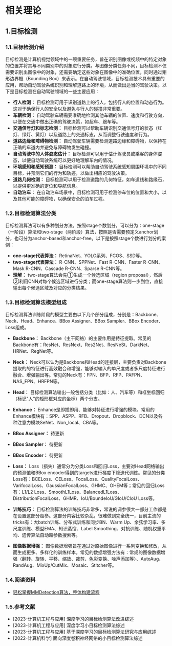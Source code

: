 # 相关理论
## 1.目标检测

### 1.1.目标检测介绍

目标检测是计算机视觉领域中的一项重要任务，旨在识别图像或视频中的特定对象的位置并将其与不同类别中的对象进行分类。与图像分类任务不同，目标检测不仅需要识别出图像中的对象，还需要确定这些对象在图像中的准确位置，同时通过矩形边界框（Bounding Box）来表示。在自动驾驶领域，目标检测技术具有重要的应用，帮助自动驾驶系统识别和理解道路上的环境，从而做出适当的驾驶决策。以下是目标检测在自动驾驶领域的一些主要应用：

- **行人检测：** 目标检测可用于识别道路上的行人，包括行人的位置和动态行为。这对于确保行人的安全以及避免与行人的碰撞非常重要。
- **车辆检测：** 自动驾驶车辆需要准确地检测其他车辆的位置、速度和行驶方向，以便在交通中做出正确的驾驶决策，如超车、跟车等。
- **交通信号灯和标志检测：** 目标检测可以帮助车辆识别交通信号灯的状态（红灯、绿灯、黄灯）以及道路上的交通标志，从而调整行驶速度和行为。
- **道路边缘和障碍物检测：** 自动驾驶车辆需要检测道路边缘和障碍物，以保持在正确的车道内并避免与障碍物发生碰撞。
- **自动驾驶中的人体姿态估计：** 目标检测可以用于估计驾驶员或乘客的身体姿态，以便自动驾驶系统可以更好地理解车内的情况。
- **环境感知和感知预测：** 目标检测可以帮助自动驾驶系统感知周围环境中的不同目标，并预测它们的行为和轨迹，以做出相应的驾驶决策。
- **道路几何检测：** 目标检测可以用于检测道路的几何特征，如车道线和路缘石，以提供更准确的定位和导航信息。
- **自动泊车：** 在自动泊车场景中，目标检测可用于检测停车位的位置和大小，以及其他可能的障碍物，以确保安全的泊车过程。

### 1.2.目标检测算法分类

目标检测算法可以有多种划分方法。按照stage个数划分，可以分为：one-stage（一阶段）算法和two-stage（两阶段）算法，按照是否需要预定义anchor划分，也可分为anchor-based和anchor-free。以下是按照stage个数进行划分的案例：

- **one-stage代表算法：** RetinaNet、YOLO系列、FCOS、SSD等。
- **two-stage代表算法：** R-CNN、SPPNet、Fast R-CNN、Faster R-CNN、Mask R-CNN、Cascade R-CNN、Sparse R-CNN等。
- **理解：** two-stage算法会先①生成一个候选区域（region proposal），然后②利用CNN对每个候选区域进行分类；而one-stage算法则一步到位，直接输出每个候选区域及对应的分类结果。

### 1.3.目标检测算法模型组成

目标检测算法训练阶段的模型主要由以下几个部分组成，分别是：Backbone、Neck、Head、Enhance、BBox Assigner、BBox Sampler、BBox Encoder、 Loss组成。

- **Backbone：** Backbone（主干网络）的主要作用是特征提取。常见的Backbone有：ResNet、ResNext、Res2Net、ResNeSt、DarkNet、HRNet、RegNet等。

- **Neck：** Neck可以认为是Backbone和Head的连接层，主要负责对Backbone提取的的特征进行高效融合和增强，能够对输入的单尺度或者多尺度特征进行融合、增强输出等。常见的Neck有：FPN、BFP、RFP、PAFPN、NAS_FPN、HRFPN等。
- **Head：** 目标检测算法输出一般包括分类（比如：人、汽车等）和框坐标回归（标记"人"的矩形框对应的坐标）两个分支。
- **Enhance：** Enhance是即插即用、能够对特征进行增强的模块。常用的Enhance模块有：SPP、ASPP、RFB、Dropout、Dropblock、DCN以及各种注意力模块SeNet、Non_local、CBA等。
- **BBox Assigner：** 待更新
- **BBox Sampler：** 待更新
- **BBox Encoder：** 待更新
- **Loss：** Loss（损失）通常分为分类Loss和回归Loss，主要对Head网络输出的预测值和BBox encoder得到的targets进行梯度下降迭代训练。常见的分类Loss有：BCELoss、CELoss、FocalLoss、QualityFocalLoss、VarifocalLoss、GaussianFocalLoss、GHMC、OHEM等；常见的回归Loss有：L1/L2 Loss、SmoothL1Loss、BalancedL1Loss、DistributionFocalLoss、GHMR、IoU/BoundeIoU/GIoU/CIoU Loss等。
- **训练技巧：** 目标检测算法的训练技巧非常多，常说的调参很大一部分工作都是在设置这部分超参。这部分内容比较杂乱，很难做到完全统一，目前主流的tricks有：大batch训练、分布式训练和同步BN、Warm Up、余弦学习率、多尺度训练、模型EMA、知识蒸馏、Label Smoothing、对抗训练、随机权重平均、遗传算法自动超参数搜索等。
- **图像数据增强：** 图像数据增强旨在通过对原始图像进行一系列变换和修改，从而生成更多、多样化的训练样本。常见的数据增强方法有：常规的图像数据增强（翻转、旋转、平移、缩放、裁剪、色彩变换、噪声添加等）、AutoAug、RandAug、MixUp/CutMix、Mosaic、Stitcher等。

### 1.4.阅读资料

- [轻松掌握MMDetection算法，整体构建流程](https://mp.weixin.qq.com/s/66V9p9qj6vNhvztrJg5npg)

### 1.5.参考文献

- [2023-计算机工程与应用] 深度学习的目标检测算法改进综述
- [2023-计算机工程与应用] 深度学习小目标检测算法综述
- [2023-计算机工程与应用] 基于深度学习的目标检测算法研究与应用综述
- [2022-计算机科学] 面向深度卷积神经网络的小目标检测算法综述